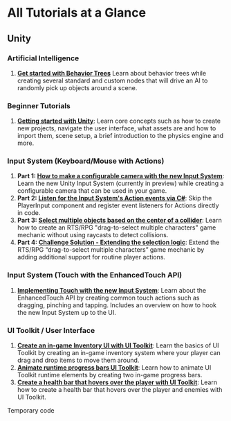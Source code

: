 # All Tutorials at a Glance

## Unity

### Artificial Intelligence
1. **[Get started with Behavior Trees](./Unity/Get-started-with-behavior-trees)** Learn about behavior trees while creating several standard and custom nodes that will drive an AI to randomly pick up objects around a scene.

### Beginner Tutorials
1. **[Getting started with Unity](./Unity/Getting-started-with-Unity)**: Learn core concepts such as how to create new projects, navigate the user interface, what assets are and how to import them, scene setup, a brief introduction to the physics engine and more.

### Input System (Keyboard/Mouse with Actions)
1. **Part 1: [How to make a configurable camera with the new Input System](./Unity/How-to-make-a-configurable-camera-with-the-new-Input-System/)**: Learn the new Unity Input System (currently in preview) while creating a configurable camera that can be used in your game. 
2. **Part 2: [Listen for the Input System's Action events via C#](./Unity/Listen-for-Input-System-events-via-CSharp/)**: Skip the PlayerInput component and register event listeners for Actions directly in code. 
3. **Part 3: [Select multiple objects based on the center of a collider](./Unity/Select-multiple-objects-based-on-center-of-collider/)**: Learn how to create an RTS/RPG "drag-to-select multiple characters" game mechanic without using raycasts to detect collisions.
1. **Part 4: [Challenge Solution - Extending the selection logic](./Unity/Challenge-review-extend-selection-logic/)**: Extend the RTS/RPG “drag-to-select multiple characters” game mechanic by adding additional support for routine player actions.

### Input System (Touch with the EnhancedTouch API)
1. **[Implementing Touch with the new Input System](./Unity/Implementing-touch-with-the-new-input-system/)**: Learn about the EnhancedTouch API by creating common touch actions such as dragging, pinching and tapping. Includes an overview on how to hook the new Input System up to the UI.

### UI Toolkit / User Interface
1. **[Create an in-game Inventory UI with UI Toolkit](./Unity/Create-an-Inventory-UI-with%20UI-Toolkit/)**: Learn the basics of UI Toolkit by creating an in-game inventory system where your player can drag and drop items to move them around.
2. **[Animate runtime progress bars UI Toolkit](./Unity/Animate-runtime-progress-bars-UI-Toolkit/)**: Learn how to animate UI Toolkit runtime elements by creating two in-game progress bars.
3. **[Create a health bar that hovers over the player with UI Toolkit](./Unity/Create-healthbar-ui-toolkit)**: Learn how to create a health bar that hovers over the player and enemies with UI Toolkit.

Temporary code
